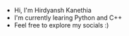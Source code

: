 - Hi, I'm Hirdyansh Kanethia
- I'm currently learing Python and C++
- Feel free to explore my socials :)
